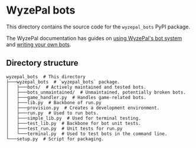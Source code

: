 # WyzePal bots

This directory contains the source code for the `wyzepal_bots` PyPI package.

The WyzePal documentation has guides on [using WyzePal's bot system](
https://chat.wyzepal.org/api/running-bots)
and [writing your own bots](
https://chat.wyzepal.org/api/writing-bots).

## Directory structure

```shell
wyzepal_bots  # This directory
├───wyzepal_bots  # `wyzepal_bots` package.
│   ├───bots/  # Actively maintained and tested bots.
│   ├───bots_unmaintained/  # Unmaintained, potentially broken bots.
│   ├───game_handler.py  # Handles game-related bots.
│   ├───lib.py  # Backbone of run.py
│   ├───provision.py  # Creates a development environment.
│   ├───run.py  # Used to run bots.
│   ├───simple_lib.py  # Used for terminal testing.
│   ├───test_lib.py  # Backbone for bot unit tests.
│   ├───test_run.py  # Unit tests for run.py
│   └───terminal.py  # Used to test bots in the command line.
└───setup.py  # Script for packaging.
```
